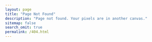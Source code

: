```yaml
---
layout: page
title: "Page Not Found"
description: "Page not found. Your pixels are in another canvas."
sitemap: false
search_omit: true
permalink: /404.html
---
```

